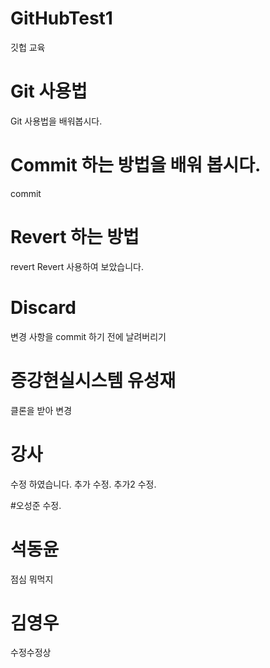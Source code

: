 # GitHubTest1
깃헙 교육

# Git 사용법
Git 사용법을 배워봅시다.

# Commit 하는 방법을 배워 봅시다.
commit 

# Revert 하는 방법
revert
Revert 사용하여 보았습니다.

# Discard
변경 사항을 commit 하기 전에 날려버리기 

# 증강현실시스템 유성재
클론을 받아 변경

# 강사 
수정 하였습니다.
추가 수정.
추가2 수정.

#오성준
수정.

# 석동윤
점심 뭐먹지

# 김영우
수정수정상

